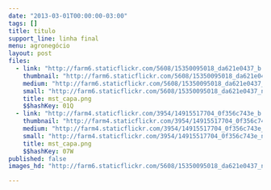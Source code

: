 ```yaml
---
date: "2013-03-01T00:00:00-03:00"
tags: []
title: titulo
support_line: linha final
menu: agronegócio
layout: post
files:
  - link: "http://farm6.staticflickr.com/5608/15350095018_da621e0437_b.jpg"
    thumbnail: "http://farm6.staticflickr.com/5608/15350095018_da621e0437_t.jpg"
    medium: "http://farm6.staticflickr.com/5608/15350095018_da621e0437_z.jpg"
    small: "http://farm6.staticflickr.com/5608/15350095018_da621e0437_n.jpg"
    title: mst_capa.png
    $$hashKey: 01Q
  - link: "http://farm4.staticflickr.com/3954/14915517704_0f356c743e_b.jpg"
    thumbnail: "http://farm4.staticflickr.com/3954/14915517704_0f356c743e_t.jpg"
    medium: "http://farm4.staticflickr.com/3954/14915517704_0f356c743e_z.jpg"
    small: "http://farm4.staticflickr.com/3954/14915517704_0f356c743e_n.jpg"
    title: mst_capa.png
    $$hashKey: 07W
published: false
images_hd: "http://farm6.staticflickr.com/5608/15350095018_da621e0437_n.jpg"

---
```

